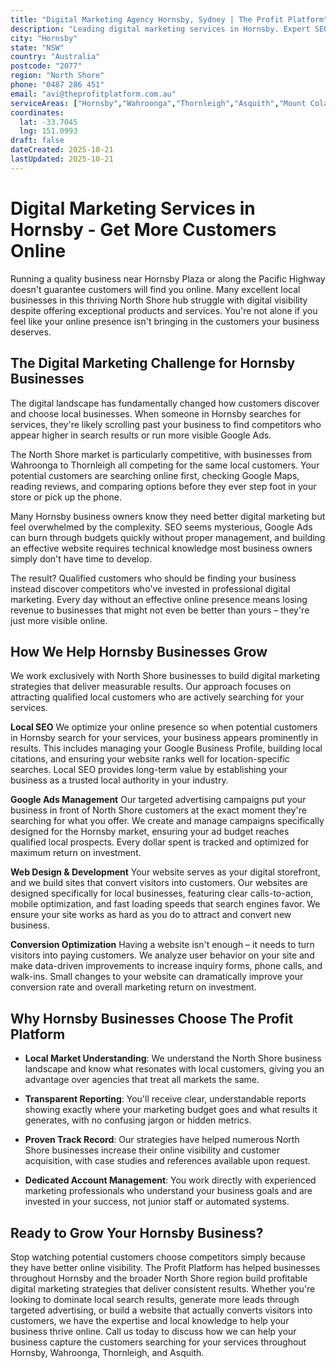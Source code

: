 ```yaml
---
title: "Digital Marketing Agency Hornsby, Sydney | The Profit Platform"
description: "Leading digital marketing services in Hornsby. Expert SEO, Google Ads & web design for North Shore businesses. Call 0487 286 451 for a free consultation."
city: "Hornsby"
state: "NSW"
country: "Australia"
postcode: "2077"
region: "North Shore"
phone: "0487 286 451"
email: "avi@theprofitplatform.com.au"
serviceAreas: ["Hornsby","Wahroonga","Thornleigh","Asquith","Mount Colah"]
coordinates:
  lat: -33.7045
  lng: 151.0993
draft: false
dateCreated: 2025-10-21
lastUpdated: 2025-10-21
---
```


# Digital Marketing Services in Hornsby - Get More Customers Online

Running a quality business near Hornsby Plaza or along the Pacific Highway doesn't guarantee customers will find you online. Many excellent local businesses in this thriving North Shore hub struggle with digital visibility despite offering exceptional products and services. You're not alone if you feel like your online presence isn't bringing in the customers your business deserves.

## The Digital Marketing Challenge for Hornsby Businesses

The digital landscape has fundamentally changed how customers discover and choose local businesses. When someone in Hornsby searches for services, they're likely scrolling past your business to find competitors who appear higher in search results or run more visible Google Ads.

The North Shore market is particularly competitive, with businesses from Wahroonga to Thornleigh all competing for the same local customers. Your potential customers are searching online first, checking Google Maps, reading reviews, and comparing options before they ever step foot in your store or pick up the phone.

Many Hornsby business owners know they need better digital marketing but feel overwhelmed by the complexity. SEO seems mysterious, Google Ads can burn through budgets quickly without proper management, and building an effective website requires technical knowledge most business owners simply don't have time to develop.

The result? Qualified customers who should be finding your business instead discover competitors who've invested in professional digital marketing. Every day without an effective online presence means losing revenue to businesses that might not even be better than yours – they're just more visible online.

## How We Help Hornsby Businesses Grow

We work exclusively with North Shore businesses to build digital marketing strategies that deliver measurable results. Our approach focuses on attracting qualified local customers who are actively searching for your services.

**Local SEO**
We optimize your online presence so when potential customers in Hornsby search for your services, your business appears prominently in results. This includes managing your Google Business Profile, building local citations, and ensuring your website ranks well for location-specific searches. Local SEO provides long-term value by establishing your business as a trusted local authority in your industry.

**Google Ads Management**
Our targeted advertising campaigns put your business in front of North Shore customers at the exact moment they're searching for what you offer. We create and manage campaigns specifically designed for the Hornsby market, ensuring your ad budget reaches qualified local prospects. Every dollar spent is tracked and optimized for maximum return on investment.

**Web Design & Development**
Your website serves as your digital storefront, and we build sites that convert visitors into customers. Our websites are designed specifically for local businesses, featuring clear calls-to-action, mobile optimization, and fast loading speeds that search engines favor. We ensure your site works as hard as you do to attract and convert new business.

**Conversion Optimization**
Having a website isn't enough – it needs to turn visitors into paying customers. We analyze user behavior on your site and make data-driven improvements to increase inquiry forms, phone calls, and walk-ins. Small changes to your website can dramatically improve your conversion rate and overall marketing return on investment.

## Why Hornsby Businesses Choose The Profit Platform

- **Local Market Understanding**: We understand the North Shore business landscape and know what resonates with local customers, giving you an advantage over agencies that treat all markets the same.

- **Transparent Reporting**: You'll receive clear, understandable reports showing exactly where your marketing budget goes and what results it generates, with no confusing jargon or hidden metrics.

- **Proven Track Record**: Our strategies have helped numerous North Shore businesses increase their online visibility and customer acquisition, with case studies and references available upon request.

- **Dedicated Account Management**: You work directly with experienced marketing professionals who understand your business goals and are invested in your success, not junior staff or automated systems.

## Ready to Grow Your Hornsby Business?

Stop watching potential customers choose competitors simply because they have better online visibility. The Profit Platform has helped businesses throughout Hornsby and the broader North Shore region build profitable digital marketing strategies that deliver consistent results. Whether you're looking to dominate local search results, generate more leads through targeted advertising, or build a website that actually converts visitors into customers, we have the expertise and local knowledge to help your business thrive online. Call us today to discuss how we can help your business capture the customers searching for your services throughout Hornsby, Wahroonga, Thornleigh, and Asquith.